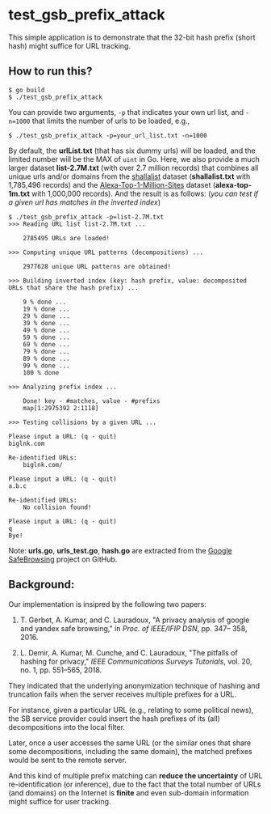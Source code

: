 # test_gsb_prefix_attack

This simple application is to demonstrate that the 32-bit hash prefix (short hash) might suffice for URL tracking.

## How to run this?

```
$ go build
$ ./test_gsb_prefix_attack
```

You can provide two arguments, `-p` that indicates your own url list, and `-n=1000` that limits the number of urls to be loaded, e.g.,

```
$ ./test_gsb_prefix_attack -p=your_url_list.txt -n=1000
```

By default, the **urlList.txt** (that has six dummy urls) will be loaded, and the limited number will be the MAX of `uint` in Go. Here, we also provide a much larger dataset **list-2.7M.txt** (with over 2.7 million records) that combines all unique urls and/or domains from the [shallalist](http://www.shallalist.de/) dataset (**shallalist.txt** with 1,785,496 records) and the [Alexa-Top-1-Million-Sites](http://s3.amazonaws.com/alexa-static/top-1m.csv.zip) dataset (**alexa-top-1m.txt** with 1,000,000 records). And the result is as follows: (*you can test if a given url has matches in the inverted index*)

```
$ ./test_gsb_prefix_attack -p=list-2.7M.txt
>>> Reading URL list list-2.7M.txt ...

    2785495 URLs are loaded!

>>> Computing unique URL patterns (decompositions) ...

    2977628 unique URL patterns are obtained!

>>> Building inverted index (key: hash prefix, value: decomposited URLs that share the hash prefix) ...

    9 % done ...
    19 % done ...
    29 % done ...
    39 % done ...
    49 % done ...
    59 % done ...
    69 % done ...
    79 % done ...
    89 % done ...
    99 % done ...
    100 % done

>>> Analyzing prefix index ...

    Done! key - #matches, value - #prefixs
    map[1:2975392 2:1118]

>>> Testing collisions by a given URL ...

Please input a URL: (q - quit)
biglnk.com

Re-identified URLs:
    biglnk.com/

Please input a URL: (q - quit)
a.b.c

Re-identified URLs:
    No collision found!

Please input a URL: (q - quit)
q
Bye!
```

Note: **urls.go**, **urls_test.go**, **hash.go** are extracted from the [Google SafeBrowsing](https://github.com/google/safebrowsing) project on GitHub.

## Background:

Our implementation is insipred by the following two papers:

   1. T. Gerbet, A. Kumar, and C. Lauradoux, "A privacy analysis of google and yandex safe browsing," in *Proc. of IEEE/IFIP DSN*, pp. 347– 358, 2016.
   
   2. L. Demir, A. Kumar, M. Cunche, and C. Lauradoux, "The pitfalls of hashing for privacy," *IEEE Communications Surveys Tutorials*, vol. 20, no. 1, pp. 551–565, 2018.

They indicated that the underlying anonymization technique of hashing and truncation fails when the server receives multiple prefixes for a URL. 

For instance, given a particular URL (e.g., relating to some political news), the SB service provider could insert the hash prefixes of its (all) decompositions into the local filter. 

Later, once a user accesses the same URL (or the similar ones that share some decompositions, including the same domain), the matched prefixes would be sent to the remote server. 

And this kind of multiple prefix matching can **reduce the uncertainty** of URL re-identification (or inference), due to the fact that the total number of URLs (and domains) on the Internet is **finite** and even sub-domain information might suffice for user tracking.
